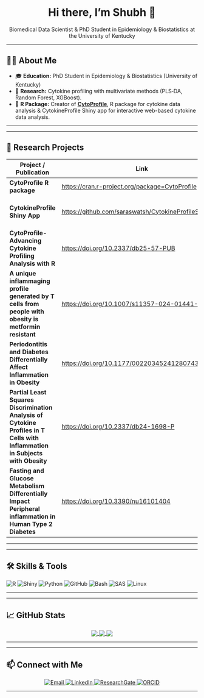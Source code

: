 <!--
**saraswatsh/saraswatsh** is a ✨ _special_ ✨ repository because its `README.md` (this file) appears on your GitHub profile.

Here are some ideas to get you started:

- 🔭 I’m currently working on ...
- 🌱 I’m currently learning ...
- 👯 I’m looking to collaborate on ...
- 🤔 I’m looking for help with ...
- 💬 Ask me about ...
- 📫 How to reach me: ...
- 😄 Pronouns: ...
- ⚡ Fun fact: ...
-->
<div align="center">
  <!-- 👋 Hello Banner -->
  <h1>Hi there, I’m Shubh 👋</h1>
  <p>Biomedical Data Scientist &amp; PhD Student in Epidemiology &amp; Biostatistics at the University of Kentucky</p>
</div>

---

## 🧑‍💻 About Me
- 🎓 **Education:** PhD Student in Epidemiology & Biostatistics (University of Kentucky)  
- 🔬 **Research:** Cytokine profiling with multivariate methods (PLS‐DA, Random Forest, XGBoost).
- 🔧 **R Package:** Creator of [**CytoProfile**](https://cran.r-project.org/package=CytoProfile), R package for cytokine data analysis & CytokineProfile Shiny app for interactive web-based cytokine data analysis.  

---

---

## 🚀 Research Projects

| Project / Publication                         | Link                                                   | Notes                                      |
|-----------------------------------------------|--------------------------------------------------------|--------------------------------------------|
| **CytoProfile R package**                  | https://cran.r-project.org/package=CytoProfile         | Available at CRAN v0.2.1                   |
| **CytokineProfile Shiny App**                 | https://github.com/saraswatsh/CytokineProfileShinyApp  | Development version available at GitHub    | 
| **CytoProfile-Advancing Cytokine Profiling Analysis with R**     | https://doi.org/10.2337/db25-57-PUB | Published in Diabetes                      |
| **A unique inflammaging profile generated by T cells from people with obesity is metformin resistant**  |  https://doi.org/10.1007/s11357-024-01441-4            |  Published in GeroScience                  |
| **Periodontitis and Diabetes Differentially Affect Inflammation in Obesity** | https://doi.org/10.1177/00220345241280743              | Published in Journal of Dental Research    |
| **Partial Least Squares Discrimination Analysis of Cytokine Profiles in T Cells with Inflammation in Subjects with Obesity**     | https://doi.org/10.2337/db24-1698-P                    | Published in Diabetes                      |
| **Fasting and Glucose Metabolism Differentially Impact Peripheral inflammation in Human Type 2 Diabetes**           | https://doi.org/10.3390/nu16101404                     | Published in Nutrients                     |
---

---

## 🛠️ Skills & Tools

<div align="left">
  <img alt="R"         src="https://img.shields.io/badge/R-276DC3?style=for-the-badge&logo=r&logoColor=white" />
  <img alt="Shiny"     src="https://img.shields.io/badge/Shiny-FF2D20?style=for-the-badge&logo=r&logoColor=white" />
  <img alt="Python"    src="https://img.shields.io/badge/Python-3776AB?style=for-the-badge&logo=python&logoColor=white" />
  <img alt="GitHub"    src="https://img.shields.io/badge/GitHub-181717?style=for-the-badge&logo=github&logoColor=white" />
  <img alt="Bash"      src="https://img.shields.io/badge/Bash-4EAA25?style=for-the-badge&logo=gnu-bash&logoColor=white" />
  <img alt="SAS"       src="https://img.shields.io/badge/SAS-573581?style=for-the-badge&logo=sas&logoColor=white" />
  <img alt="Linux"     src="https://img.shields.io/badge/Linux-FCC624?style=for-the-badge&logo=linux&logoColor=black" />
</div>

---

---

## 📈 GitHub Stats

<div align="center">
  <!-- Main stats -->
  <a href="https://github.com/saraswatsh">
    <img align="center" src="https://github-readme-stats.vercel.app/api?username=saraswatsh&theme=highcontrast&show_icons=true&hide_border=false&count_private=true" /> 
  </a>
  <!-- Contributions -->
  <a href="https://github.com/saraswatsh">
    <img align="center" src="https://github-readme-streak-stats.herokuapp.com/?user=saraswatsh&theme=highcontrast&hide_border=false" /> 
  </a>
  <!-- Top languages -->
  <a href="https://github.com/saraswatsh">
    <img align="center" src="https://github-readme-stats.vercel.app/api/top-langs/?username=saraswatsh&theme=highcontrast&show_icons=true&hide_border=false&layout=compact" /> 
  </a>
</div>

---

---

## 📫 Connect with Me

<p align="center">
  <a href="mailto:shubh.saraswat00@gmail.com">
    <img alt="Email" src="https://img.shields.io/badge/Gmail-D14836?style=for-the-badge&logo=gmail&logoColor=white" />
  </a>
  <a href="https://linkedin.com/in/ssaraswat22">
    <img alt="LinkedIn" src="https://img.shields.io/badge/LinkedIn-0077B5?style=for-the-badge&logo=linkedin&logoColor=white" />
  </a>
  <a href="https://www.researchgate.net/profile/Shubh-Saraswat">
    <img alt="ResearchGate" src="https://img.shields.io/badge/Research_Gate-00CCBB.svg?&style=for-the-badge&logo=ResearchGate&logoColor=white" />
  </a>
  <a href="https://orcid.org/0009-0009-2359-1484">
      <img alt="ORCID" src="https://img.shields.io/badge/orcid-A6CE39?style=for-the-badge&logo=orcid&logoColor=white" />
   </a>
</p>

---
